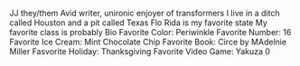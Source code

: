 JJ
they/them
Avid writer, unironic enjoyer of transformers
I live in a ditch called Houston and a pit called Texas
Flo Rida is my favorite state
My favorite class is probably Bio
Favorite Color: Periwinkle
Favorite Number: 16
Favorite Ice Cream: Mint Chocolate Chip
Favorite Book: Circe by MAdelnie Miller
Fasvorite Holiday: Thanksgiving
Favorite Video Game: Yakuza 0
